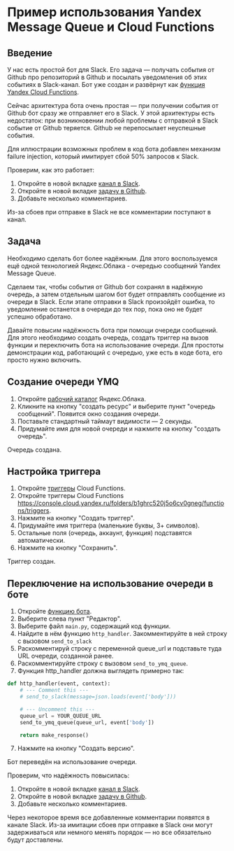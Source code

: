 # Пример использования Yandex Message Queue и Cloud Functions

## Введение
У нас есть простой бот для Slack. Его задача — получать события от Github про репозиторий в Github и посылать уведомления об этих событиях в Slack-канал. Бот уже создан и развёрнут как [функция Yandex Cloud Functions]().

Сейчас архитектура бота очень простая — при получении события от Github бот сразу же отправляет его в Slack. У этой архитектуры есть недостаток: при возникновении любой проблемы с отправкой в Slack событие от Github теряется. Github не перепосылает неуспешные события.

Для иллюстрации возможных проблем в код бота добавлен механизм failure injection, который имитирует сбой 50% запросов к Slack.

Проверим, как это работает:
1. Откройте в новой вкладке [канал в Slack](https://app.slack.com/client/TNJMG6S4T/CNY224V39).
1. Откройте в новой вкладке [задачу в Github](https://github.com/Scale2019TestAccount2/hello-world/issues/1).
2. Добавьте несколько комментариев.

Из-за сбоев при отправке в Slack не все комментарии поступают в канал.

## Задача
Необходимо сделать бот более надёжным. Для этого воспользуемся ещё одной технологией Яндекс.Облака - очередью сообщений Yandex Message Queue.

Сделаем так, чтобы события от Github бот сохранял в надёжную очередь, а затем отдельным шагом бот будет отправлять сообщение из очереди в Slack. Если этапе отправки в Slack произойдёт ошибка, то уведомление останется в очереди до тех пор, пока оно не будет успешно обработано.

Давайте повысим надёжность бота при помощи очереди сообщений. Для этого необходимо создать очередь, создать триггер на вызов функции и переключить бота на использование очереди. Для простоты демонстрации код, работающий с очередью, уже есть в коде бота, его просто нужно включить.

## Создание очереди YMQ
1. Откройте [рабочий каталог](https://console.cloud.yandex.ru/folders/b1ghrc520j5o6cv0gneg) Яндекс.Облака.
1. Кликните на кнопку "создать ресурс" и выберите пункт "очередь сообщений". Появится окно создания очереди.
1. Поставьте стандартный таймаут видимости — 2 секунды.
2. Придумайте имя для новой очереди и нажмите на кнопку "создать очередь".

Очередь создана.

## Настройка триггера
1. Откройте [триггеры](https://console.cloud.yandex.ru/folders/b1ghrc520j5o6cv0gneg/functions/triggers) Cloud Functions.
1. Откройте триггеры Cloud Functions https://console.cloud.yandex.ru/folders/b1ghrc520j5o6cv0gneg/functions/triggers.
3. Нажмите на кнопку "Создать триггер".
4. Придумайте имя триггера (маленькие буквы, 3+ символов).
5. Остальные поля (очередь, аккаунт, функция) подставятся автоматически.
6. Нажмите на кнопку "Сохранить".

Триггер создан.

## Переключение на использование очереди в боте
1. Откройте [функцию бота]().
6. Выберите слева пункт "Редактор".
7. Выберите файл `main.py`, содержащий код функции.
7. Найдите в нём функцию `http_handler`. Закомментируйте в ней строку с вызовом `send_to_slack`
7. Раскомментируй строку с переменной queue_url и подставьте туда URL очереди, созданной ранее.
7. Раскомментируйте строку с вызовом `send_to_ymq_queue`.
8. Функция http_handler должна выглядеть примерно так:
```python
def http_handler(event, context):
    # --- Comment this ---
    # send_to_slack(message=json.loads(event['body']))

    # --- Uncomment this ---
    queue_url = YOUR_QUEUE_URL
    send_to_ymq_queue(queue_url, event['body'])

    return make_response()
```
7. Нажмите на кнопку "Создать версию".

Бот переведён на использование очереди.

Проверим, что надёжность повысилась:
1. Откройте в новой вкладке [канал в Slack](https://app.slack.com/client/TNJMG6S4T/CNY224V39).
1. Откройте в новой вкладке [задачу в Github](https://github.com/Scale2019TestAccount2/hello-world/issues/1).
2. Добавьте несколько комментариев.

Через некоторое время все добавленные комментарии появятся в канале Slack. Из-за имитации сбоев при отправке в Slack они могут задерживаться или немного менять порядок — но все обязательно будут доставлены.
